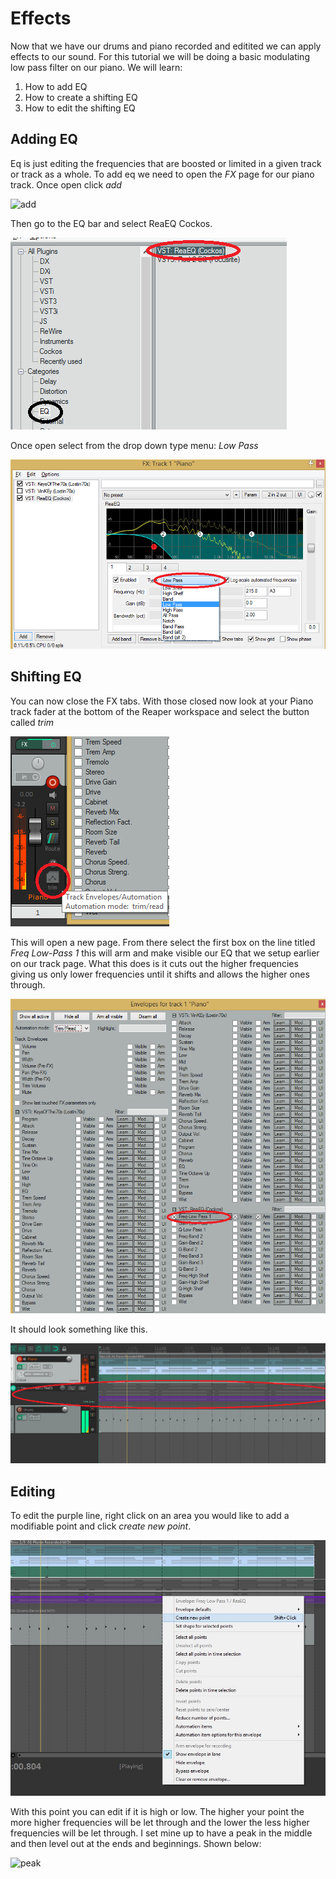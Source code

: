 # Effects

Now that we have our drums and piano recorded and editited we can apply effects to our sound.
For this tutorial we will be doing a basic modulating low pass filter on our piano.
We will learn:

1. How to add EQ
2. How to create a shifting EQ
3. How to edit the shifting EQ

## Adding EQ
Eq is just editing the frequencies that are boosted or limited in a given track or track as a whole. To add eq we need to open the *FX* page for our piano track. Once open click *add*

![add](/e1.png)

Then go to the EQ bar and select ReaEQ Cockos.

![cockos](/2e.png)

Once open select from the drop down type menu: *Low Pass*

![lp](/3e.png)

## Shifting EQ
You can now close the FX tabs.
With those closed now look at your Piano track fader at the bottom of the Reaper workspace and select the button called *trim*

![trim](/4e.png) 

This will open a new page. From there select the first box on the line titled *Freq Low-Pass 1* this will arm and make visible our EQ that we setup earlier on our track page. What this does is it cuts out the higher frequencies giving us only lower frequencies until it shifts and allows the higher ones through. 

![Arm](/5e.png)

It should look something like this. 

![likethis](/6e.png)

## Editing

To edit the purple line, right click on an area you would like to add a modifiable point and click *create new point*.

![cnp](/7e.png)

With this point you can edit if it is high or low. The higher your point the more higher frequencies will be let through and the lower the less higher frequencies will be let through. I set mine up to have a peak in the middle and then level out at the ends and beginnings. Shown below:

![peak](/8e.png)





